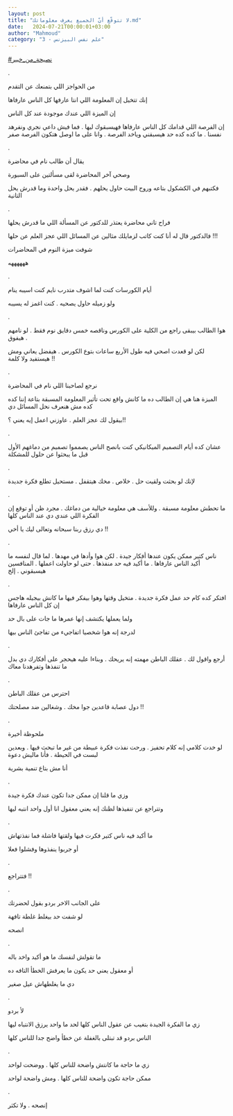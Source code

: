 ```yaml
---
layout: post
title: "لا تتوقّع أنّ الجميع يعرف معلوماتك.md"
date:   2024-07-21T00:00:01+03:00
author: "Mahmoud"
category: "3 - علم نفس البيزنس"
---
```

[<u>\#نصيحة_من_خبير</u>](https://www.facebook.com/hashtag/%D9%86%D8%B5%D9%8A%D8%AD%D8%A9_%D9%85%D9%86_%D8%AE%D8%A8%D9%8A%D8%B1?__eep__=6&__cft__%5b0%5d=AZVmAy6RjZTXFAUgLO_pBltCDQsuOEsv7cO7HBFHbQAnmnvOddlzVTHENZdcSfRLrv1jfqJkTuJSrJ0dXjGe7V2HgvLlZfaNHsLfO2qwb916i7fcTiLz8Z7le3Dah1RviWOjfp8bLUEIcGJ66fYOTh_Dq9Q-djZpTEqwly4rfkYubw&__tn__=*NK-R)

.

من الحواجز اللي بتمنعك عن التقدم

إنك تتخيل إن المعلومة اللي انتا عارفها كل الناس
عارفاها

إن الميزة اللي عندك موجودة عند كل الناس

إن الفرصة اللي قدامك كل الناس عارفاها فهيسبقوك ليها .
فما فيش داعي نجري ونفرهد نفسنا . ما كده كده حد هيسبقني وياخد الفرصة .
وانا على ما اوصل هتكون الفرصة صفر

.

يقال أن طالب نام في محاضرة

وصحي آخر المحاضرة لقى مسألتين على السبورة

فكتبهم في الكشكول بتاعه وروح البيت حاول يحلهم . فقدر يحل
واحدة وما قدرش يحل التانية

.

فراح تاني محاضرة يعتذر للدكتور عن المسألة اللي ما قدرش
يحلها

فالدكتور قال له أنا كنت كاتب لزمايلك مثالين عن المسائل
اللي عجز العلم عن حلها !!!

شوفت ميزة النوم في المحاضرات

ههههههه

.

أيام الكورسات كنت لما اشوف متدرب نايم كنت اسيبه
ينام

ولو زميله حاول يصحيه . كنت اغمز له يسيبه

.

هوا الطالب بيبقى راجع من الكلية على الكورس وناقصه خمس
دقايق نوم فقط . لو نامهم . هيفوق

لكن لو قعدت اصحي فيه طول الأربع ساعات بتوع الكورس .
هيفضل يعاني ومش هيستفيد ولا كلمة !!

.

نرجع لصاحبنا اللي نام في المحاضرة

الميزة هنا هي إن الطالب ده ما كانش واقع تحت تأثير
المعلومة المسبقة بتاعة إننا كده كده مش هنعرف نحل المسائل دي

بيقول لك عجز العلم . عاوزني اعمل إيه يعني ؟!!

.

عشان كده أيام التصميم الميكانيكي كنت بانصح الناس يصمموا
تصميم من دماغهم الأول قبل ما يبحثوا عن حلول للمشكلة

.

لإنك لو بحثت ولقيت حل . خلاص . مخك هيتقفل . مستحيل تطلع
فكرة جديدة

.

ما تحطش معلومة مسبقة . وللأسف هي معلومة خيالية من دماغك
. مجرد ظن أو توقع إن الفكرة اللي عندي دي عند الناس كلها

دي رزق ربنا سبحانه وتعالى ليك يا أخي !!

.

ناس كتير ممكن يكون عندها أفكار جيدة . لكن هوا وأدها في
مهدها . لما قال لنفسه ما أكيد الناس عارفاها . ما أكيد فيه حد منفذها .
حتى لو حاولت اعملها . المنافسين هيسبقوني . إلخ

.

افتكر كده كام حد عمل فكرة جديدة . متخيل وقتها وهوا بيفكر
فيها ما كانش بيجيله هاجس إن كل الناس عارفاها

ولما يعملها يكتشف إنها عمرها ما جات على بال حد

لدرجة إنه هوا شخصيا اتفاجيء من تفاجئ الناس بيها

.

أرجع واقول لك . عقلك الباطن مهمته إنه يريحك . وبناءا
عليه هيحجر على أفكارك دي بدل ما تنفذها وتفرهدنا معاك

.

احترس من عقلك الباطن

دول عصابة قاعدين جوا مخك . وشغالين ضد مصلحتك !!

.

ملحوظة أخيرة

لو خدت كلامي إنه كلام تحفيز . ورحت نفذت فكرة عبيطة من
غير ما تبحث فيها . وبعدين لبست في الحيطة . فأنا ماليش دعوة

أنا مش بتاع تنمية بشرية

.

وزي ما قلنا إن ممكن جدا تكون عندك فكرة جيدة

وتتراجع عن تنفيذها لظنك إنه يعني معقول انا أول واحد
انتبه ليها

.

ما أكيد فيه ناس كتير فكرت فيها ولقتها فاشلة فما
نفذتهاش

أو جربوا ينفذوها وفشلوا فعلا

.

فتتراجع !!

.

على الجانب الاخر بردو بقول لحضرتك

لو شفت حد بيغلط غلطة تافهة

انصحه

.

ما تقولش لنفسك ما هو أكيد واخد باله

أو معقول يعني حد يكون ما يعرفش الخطأ التافه ده

دي ما يغلطهاش عيل صغير

.

لأ بردو

زي ما الفكرة الجيدة بتغيب عن عقول الناس كلها لحد ما واحد
يرزق الانتباه ليها

الناس بردو قد تبتلى بالغفلة عن خطأ واضح جدا للناس
كلها

.

زي ما حاجة ما كانتش واضحة للناس كلها . ووضحت
لواحد

ممكن حاجة تكون واضحة للناس كلها . ومش واضحة لواحد

.

إنصحه . ولا تكثر
